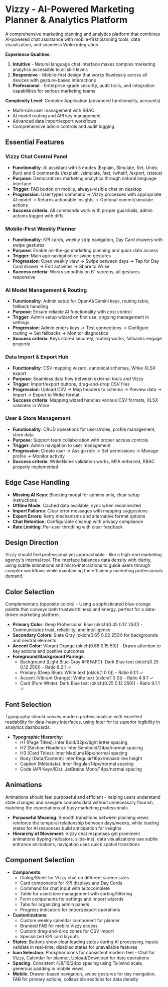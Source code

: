 # Vizzy - AI-Powered Marketing Planner & Analytics Platform

A comprehensive marketing planning and analytics platform that combines AI-powered chat assistance with mobile-first planning tools, data visualization, and seamless Wrike integration.

**Experience Qualities**:
1. **Intuitive** - Natural language chat interface makes complex marketing analytics accessible to all skill levels
2. **Responsive** - Mobile-first design that works flawlessly across all devices with gesture-based interactions
3. **Professional** - Enterprise-grade security, audit trails, and integration capabilities for serious marketing teams

**Complexity Level**: Complex Application (advanced functionality, accounts)
- Multi-role user management with RBAC
- AI model routing and API key management
- Advanced data import/export workflows
- Comprehensive admin controls and audit logging

## Essential Features

### Vizzy Chat Control Panel
- **Functionality**: AI assistant with 5 modes (Explain, Simulate, Set, Undo, Run) and 6 commands (/explain, /simulate, /set, /whatif, /export, /status)
- **Purpose**: Democratizes marketing analytics through natural language interface
- **Trigger**: FAB button on mobile, always-visible chat on desktop
- **Progression**: User types command → Vizzy processes with appropriate AI model → Returns actionable insights → Optional commit/simulate actions
- **Success criteria**: All commands work with proper guardrails, admin actions logged with diffs

### Mobile-First Weekly Planner
- **Functionality**: KPI cards, weekly strip navigation, Day Card drawers with swipe gestures
- **Purpose**: Enable on-the-go marketing planning and quick data access
- **Trigger**: Main app navigation or swipe gestures
- **Progression**: Open weekly view → Swipe between days → Tap for Day Card drawer → Edit activities → Share to Wrike
- **Success criteria**: Works smoothly on 6" screens, all gestures responsive

### AI Model Management & Routing
- **Functionality**: Admin setup for OpenAI/Gemini keys, routing table, fallback handling
- **Purpose**: Ensure reliable AI functionality with cost control
- **Trigger**: Admin setup wizard on first use, ongoing management in settings
- **Progression**: Admin enters keys → Test connections → Configure routing → Set fallbacks → Monitor diagnostics
- **Success criteria**: Keys stored securely, routing works, fallbacks engage properly

### Data Import & Export Hub
- **Functionality**: CSV mapping wizard, canonical schemas, Wrike XLSX export
- **Purpose**: Seamless data flow between external tools and Vizzy
- **Trigger**: Import/export buttons, drag-and-drop CSV files
- **Progression**: Upload CSV → Map headers to schema → Preview data → Import → Export to Wrike format
- **Success criteria**: Mapping wizard handles various CSV formats, XLSX validates in Wrike

### User & Store Management
- **Functionality**: CRUD operations for users/roles, profile management, store data
- **Purpose**: Support team collaboration with proper access controls
- **Trigger**: Admin navigation to user management
- **Progression**: Create user → Assign role → Set permissions → Manage profile → Monitor activity
- **Success criteria**: WrikeName validation works, MFA enforced, RBAC properly implemented

## Edge Case Handling
- **Missing AI Keys**: Blocking modal for admins only, clear setup instructions
- **Offline Mode**: Cached data available, sync when reconnected
- **Import Failures**: Clear error messages with mapping suggestions
- **Export Errors**: Retry mechanisms and alternative format options
- **Chat Retention**: Configurable cleanup with privacy compliance
- **Rate Limiting**: Per-user throttling with clear feedback

## Design Direction
Vizzy should feel professional yet approachable - like a high-end marketing agency's internal tool. The interface balances data density with clarity, using subtle animations and micro-interactions to guide users through complex workflows while maintaining the efficiency marketing professionals demand.

## Color Selection
Complementary (opposite colors) - Using a sophisticated blue-orange palette that conveys both trustworthiness and energy, perfect for a data-driven marketing platform.

- **Primary Color**: Deep Professional Blue (oklch(0.45 0.12 250)) - Communicates trust, reliability, and intelligence
- **Secondary Colors**: Slate Gray (oklch(0.65 0.02 250)) for backgrounds and neutral elements
- **Accent Color**: Vibrant Orange (oklch(0.68 0.15 50)) - Draws attention to key actions and positive outcomes
- **Foreground/Background Pairings**:
  - Background (Light Blue-Gray #F8FAFC): Dark Blue text (oklch(0.25 0.12 250)) - Ratio 8.2:1 ✓
  - Primary (Deep Blue): White text (oklch(1 0 0)) - Ratio 6.1:1 ✓
  - Accent (Vibrant Orange): White text (oklch(1 0 0)) - Ratio 4.8:1 ✓
  - Card (Pure White): Dark Blue text (oklch(0.25 0.12 250)) - Ratio 9.1:1 ✓

## Font Selection
Typography should convey modern professionalism with excellent readability for data-heavy interfaces, using Inter for its superior legibility in analytics dashboards.

- **Typographic Hierarchy**:
  - H1 (Page Titles): Inter Bold/32px/tight letter spacing
  - H2 (Section Headers): Inter Semibold/24px/normal spacing
  - H3 (Card Titles): Inter Medium/18px/normal spacing
  - Body (Data/Content): Inter Regular/16px/relaxed line height
  - Caption (Metadata): Inter Regular/14px/normal spacing
  - Code (API Keys/IDs): JetBrains Mono/14px/normal spacing

## Animations
Animations should feel purposeful and efficient - helping users understand state changes and navigate complex data without unnecessary flourish, matching the expectations of busy marketing professionals.

- **Purposeful Meaning**: Smooth transitions between planning views reinforce the temporal relationship between days/weeks, while loading states for AI responses build anticipation for insights
- **Hierarchy of Movement**: Vizzy chat responses get prominent animations (typing indicators, slide-ins), data visualizations use subtle entrance animations, navigation uses quick spatial transitions

## Component Selection
- **Components**: 
  - Dialog/Sheet for Vizzy chat on different screen sizes
  - Card components for KPI displays and Day Cards
  - Command for chat input with autocomplete
  - Table for user/store management with sorting/filtering
  - Form components for settings and import wizards
  - Tabs for organizing admin panels
  - Progress indicators for import/export operations
- **Customizations**: 
  - Custom weekly calendar component for planner
  - Branded FAB for mobile Vizzy access
  - Custom drag-and-drop zones for CSV import
  - Specialized KPI card layouts
- **States**: Buttons show clear loading states during AI processing, inputs validate in real-time, disabled states for unavailable features
- **Icon Selection**: Phosphor icons for consistent modern feel - Chat for Vizzy, Calendar for planner, Upload/Download for data operations
- **Spacing**: Consistent 4/8/16/24px spacing using Tailwind scale, generous padding in mobile views
- **Mobile**: Drawer-based navigation, swipe gestures for day navigation, FAB for primary actions, collapsible sections for data density
